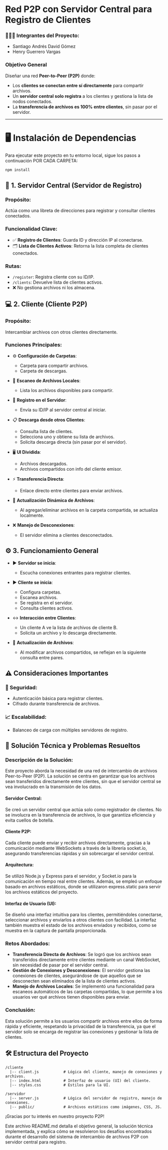# Red P2P con Servidor Central para Registro de Clientes

### 🧑‍🤝‍🧑 Integrantes del Proyecto:
- Santiago Andrés David Gómez
- Henry Guerrero Vargas

### Objetivo General
Diseñar una red **Peer-to-Peer (P2P)** donde:
- Los **clientes se conectan entre sí directamente** para compartir archivos.
- Un **servidor central solo registra** a los clientes y gestiona la lista de nodos conectados.
- La **transferencia de archivos es 100% entre clientes**, sin pasar por el servidor.

---

# 🖥️ Instalación de Dependencias

Para ejecutar este proyecto en tu entorno local, sigue los pasos a continuación POR CADA CARPETA:

```bash
npm install
```

## 🔌 1. Servidor Central (Servidor de Registro)

### Propósito:
Actúa como una libreta de direcciones para registrar y consultar clientes conectados.

### Funcionalidad Clave:
- ✅ **Registro de Clientes**: Guarda ID y dirección IP al conectarse.
- 🗂️ **Lista de Clientes Activos**: Retorna la lista completa de clientes conectados.

### Rutas:
- `/register`: Registra cliente con su ID/IP.
- `/clients`: Devuelve lista de clientes activos.
- ❌ No gestiona archivos ni los almacena.

## 💻 2. Cliente (Cliente P2P)

### Propósito:
Intercambiar archivos con otros clientes directamente.

### Funciones Principales:
- ⚙️ **Configuración de Carpetas**:
  - Carpeta para compartir archivos.
  - Carpeta de descargas.

- 📂 **Escaneo de Archivos Locales**:
  - Lista los archivos disponibles para compartir.

- 📝 **Registro en el Servidor**:
  - Envía su ID/IP al servidor central al iniciar.

- 📋 **Descarga desde otros Clientes**:
  - Consulta lista de clientes.
  - Selecciona uno y obtiene su lista de archivos.
  - Solicita descarga directa (sin pasar por el servidor).

- 🖥️ **UI Dividida**:
  - Archivos descargados.
  - Archivos compartidos con info del cliente emisor.

- ⚡ **Transferencia Directa**:
  - Enlace directo entre clientes para enviar archivos.

- 🔄 **Actualización Dinámica de Archivos**:
  - Al agregar/eliminar archivos en la carpeta compartida, se actualiza localmente.

- ❌ **Manejo de Desconexiones**:
  - El servidor elimina a clientes desconectados.

## ⚙️ 3. Funcionamiento General

- ▶️ **Servidor se inicia**:
  - Escucha conexiones entrantes para registrar clientes.

- ▶️ **Cliente se inicia**:
  - Configura carpetas.
  - Escanea archivos.
  - Se registra en el servidor.
  - Consulta clientes activos.

- ↔️ **Interacción entre Clientes**:
  - Un cliente A ve la lista de archivos de cliente B.
  - Solicita un archivo y lo descarga directamente.

- 🔄 **Actualización de Archivos**:
  - Al modificar archivos compartidos, se reflejan en la siguiente consulta entre pares.

## ⚠️ Consideraciones Importantes

### 🔐 Seguridad:
- Autenticación básica para registrar clientes.
- Cifrado durante transferencia de archivos.

### 📈 Escalabilidad:
- Balanceo de carga con múltiples servidores de registro.

## 🔧 Solución Técnica y Problemas Resueltos


### Descripción de la Solución:
Este proyecto aborda la necesidad de una red de intercambio de archivos Peer-to-Peer (P2P). La solución se centra en garantizar que los archivos sean transferidos directamente entre clientes, sin que el servidor central se vea involucrado en la transmisión de los datos.

#### Servidor Central:
Se creó un servidor central que actúa solo como registrador de clientes. No se involucra en la transferencia de archivos, lo que garantiza eficiencia y evita cuellos de botella.

#### Cliente P2P:
Cada cliente puede enviar y recibir archivos directamente, gracias a la comunicación mediante WebSockets a través de la librería socket.io, asegurando transferencias rápidas y sin sobrecargar el servidor central.

#### Arquitectura:
Se utilizó Node.js y Express para el servidor, y Socket.io para la comunicación en tiempo real entre clientes. Además, se empleó un enfoque basado en archivos estáticos, donde se utilizaron express.static para servir los archivos estáticos del proyecto.

#### Interfaz de Usuario (UI):
Se diseñó una interfaz intuitiva para los clientes, permitiéndoles conectarse, seleccionar archivos y enviarlos a otros clientes con facilidad. La interfaz también muestra el estado de los archivos enviados y recibidos, como se muestra en la captura de pantalla proporcionada.

### Retos Abordados:
- **Transferencia Directa de Archivos**: Se logró que los archivos sean transferidos directamente entre clientes mediante un canal WebSocket, sin necesidad de pasar por el servidor central.
- **Gestión de Conexiones y Desconexiones**: El servidor gestiona las conexiones de clientes, asegurándose de que aquellos que se desconecten sean eliminados de la lista de clientes activos.
- **Manejo de Archivos Locales**: Se implementó una funcionalidad para escaneos automáticos de las carpetas compartidas, lo que permite a los usuarios ver qué archivos tienen disponibles para enviar.

### Conclusión:
Esta solución permite a los usuarios compartir archivos entre ellos de forma rápida y eficiente, respetando la privacidad de la transferencia, ya que el servidor solo se encarga de registrar las conexiones y gestionar la lista de clientes.

## 🛠️ Estructura del Proyecto
```
/cliente
  |-- client.js           # Lógica del cliente, manejo de conexiones y archivos.
  |-- index.html          # Interfaz de usuario (UI) del cliente.
  |-- styles.css          # Estilos para la UI.
  
/servidor
  |-- server.js           # Lógica del servidor de registro, manejo de conexiones.
  |-- public/             # Archivos estáticos como imágenes, CSS, JS.
```

¡Gracias por tu interés en nuestro proyecto P2P!

Este archivo README.md detalla el objetivo general, la solución técnica implementada, y explica cómo se resolvieron los desafíos encontrados durante el desarrollo del sistema de intercambio de archivos P2P con servidor central para registro.
